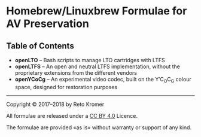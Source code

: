# Homebrew/Linuxbrew Formulae for AV Preservation

## Table of Contents

- **openLTO** – Bash scripts to manage LTO cartridges with LTFS
- **openLTFS** – An open and neutral LTFS implementation, without the proprietary extensions from the different vendors
- **openYCoCg** – An experimental video codec, built on the Y′C<sub>O</sub>C<sub>G</sub> colour space, designed for restoration purposes

---

Copyright © 2017–2018 by Reto Kromer

All formulae are released under a [CC BY 4.0](https://creativecommons.org/licenses/by/4.0/) Licence.

The formulae are provided «as is» without warranty or support of any kind.
